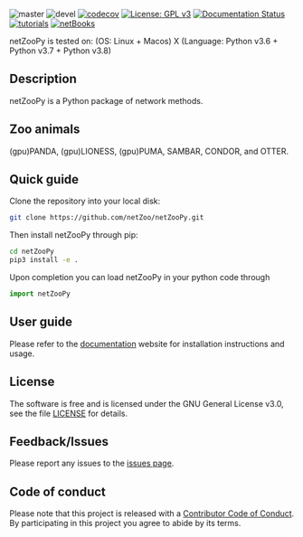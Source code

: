 ![master](https://github.com/netZoo/netZooPy/workflows/netZooPy/badge.svg?branch=master)
![devel](https://github.com/netZoo/netZooPy/workflows/netZooPy/badge.svg?branch=devel)
[![codecov](https://codecov.io/gh/netZoo/netZooPy/branch/devel/graph/badge.svg)](https://codecov.io/gh/netZoo/netZooPy)
[![License: GPL v3](https://img.shields.io/badge/License-GPLv3-blue.svg)](https://www.gnu.org/licenses/gpl-3.0)
[![Documentation Status](https://readthedocs.org/projects/netzoopy/badge/?version=latest)](https://netzoopy.readthedocs.io/en/latest/?badge=latest)
[![tutorials](https://img.shields.io/badge/netZooPy-tutorials-9cf)](https://github.com/netZoo/netZooPy/tree/master/tutorials)
[![netBooks](https://img.shields.io/badge/netZooPy-netBooks-ff69b4)](http://netbooks.networkmedicine.org/user/marouenbg/notebooks/Welcome_to_netBooks.ipynb?)

netZooPy is tested on: (OS: Linux + Macos) X (Language: Python v3.6 + Python v3.7 + Python v3.8)

## Description
netZooPy is a Python package of network methods. 

## Zoo animals
(gpu)PANDA, (gpu)LIONESS, (gpu)PUMA, SAMBAR, CONDOR, and OTTER.

## Quick guide

Clone the repository into your local disk:

```bash
git clone https://github.com/netZoo/netZooPy.git
```

Then install netZooPy through pip:

```bash
cd netZooPy
pip3 install -e .
 ```

Upon completion you can load netZooPy in your python code through

```python
import netZooPy
```

## User guide
Please refer to the [documentation](https://netzoopy.readthedocs.io/en/latest/) website for installation instructions and usage.

## License
The software is free and is licensed under the GNU General License v3.0, see the file [LICENSE](LICENSE) for details.

## Feedback/Issues
Please report any issues to the [issues page](https://github.com/netZoo/netZooPy/issues).

## Code of conduct
Please note that this project is released with a [Contributor Code of Conduct](CONDUCT.md). By participating in this project you agree to abide by its terms.
